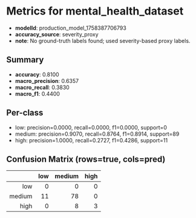 # Metrics for mental_health_dataset

- **modelId**: production_model_1758387706793
- **accuracy_source**: severity_proxy
- **note**: No ground-truth labels found; used severity-based proxy labels.

## Summary
- **accuracy**: 0.8100
- **macro_precision**: 0.6357
- **macro_recall**: 0.3830
- **macro_f1**: 0.4400

## Per-class
- low: precision=0.0000, recall=0.0000, f1=0.0000, support=0
- medium: precision=0.9070, recall=0.8764, f1=0.8914, support=89
- high: precision=1.0000, recall=0.2727, f1=0.4286, support=11

## Confusion Matrix (rows=true, cols=pred)
|       | low | medium | high |
|------:|----:|-------:|-----:|
| low   | 0 | 0 | 0 |
| medium| 11 | 78 | 0 |
| high  | 0 | 8 | 3 |
